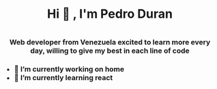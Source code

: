 <h1 align="center"> Hi 👋 , I'm Pedro Duran <h1/>
 
<h3 align="center"> Web developer from Venezuela excited to learn more every day, willing to give my best in each line of code <h3/>

<!--
**PedrinDurant/PedrinDurant** is a ✨ _special_ ✨ repository because its `README.md` (this file) appears on your GitHub profile.

Here are some ideas to get you started:
- 👯 I’m looking to collaborate on ...
- 🤔 I’m looking for help with ...
- 💬 Ask me about ...
- 📫 How to reach me: ...
- 😄 Pronouns: ...
- ⚡ Fun fact: ...
-->
- 🔭 I’m currently working on home
- 🌱 I’m currently learning react


